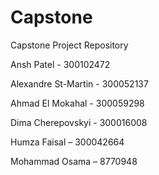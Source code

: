 # Capstone
Capstone Project Repository

Ansh Patel - 300102472 

Alexandre St-Martin - 300052137 

Ahmad El Mokahal - 300059298 

Dima Cherepovskyi - 300016008 

Humza Faisal – 300042664 

Mohammad Osama – 8770948 
